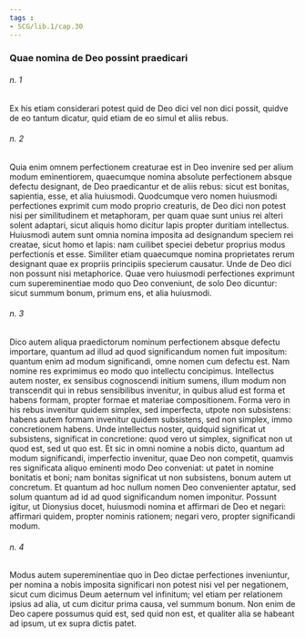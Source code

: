 ```yaml
---
tags : 
- SCG/lib.1/cap.30
---
```


### Quae nomina de Deo possint praedicari

###### n. 1
Ex his etiam considerari potest quid de Deo dici vel non dici possit, quidve de eo tantum dicatur, quid etiam de eo simul et aliis rebus.

###### n. 2
Quia enim omnem perfectionem creaturae est in Deo invenire sed per alium modum eminentiorem, quaecumque nomina absolute perfectionem absque defectu designant, de Deo praedicantur et de aliis rebus: sicut est bonitas, sapientia, esse, et alia huiusmodi. Quodcumque vero nomen huiusmodi perfectiones exprimit cum modo proprio creaturis, de Deo dici non potest nisi per similitudinem et metaphoram, per quam quae sunt unius rei alteri solent adaptari, sicut aliquis homo dicitur lapis propter duritiam intellectus. Huiusmodi autem sunt omnia nomina imposita ad designandum speciem rei creatae, sicut homo et lapis: nam cuilibet speciei debetur proprius modus perfectionis et esse. Similiter etiam quaecumque nomina proprietates rerum designant quae ex propriis principiis specierum causatur. Unde de Deo dici non possunt nisi metaphorice. Quae vero huiusmodi perfectiones exprimunt cum supereminentiae modo quo Deo conveniunt, de solo Deo dicuntur: sicut summum bonum, primum ens, et alia huiusmodi.

###### n. 3
Dico autem aliqua praedictorum nominum perfectionem absque defectu importare, quantum ad illud ad quod significandum nomen fuit impositum: quantum enim ad modum significandi, omne nomen cum defectu est. Nam nomine res exprimimus eo modo quo intellectu concipimus. Intellectus autem noster, ex sensibus cognoscendi initium sumens, illum modum non transcendit qui in rebus sensibilibus invenitur, in quibus aliud est forma et habens formam, propter formae et materiae compositionem. Forma vero in his rebus invenitur quidem simplex, sed imperfecta, utpote non subsistens: habens autem formam invenitur quidem subsistens, sed non simplex, immo concretionem habens. Unde intellectus noster, quidquid significat ut subsistens, significat in concretione: quod vero ut simplex, significat non ut quod est, sed ut quo est. Et sic in omni nomine a nobis dicto, quantum ad modum significandi, imperfectio invenitur, quae Deo non competit, quamvis res significata aliquo eminenti modo Deo conveniat: ut patet in nomine bonitatis et boni; nam bonitas significat ut non subsistens, bonum autem ut concretum. Et quantum ad hoc nullum nomen Deo convenienter aptatur, sed solum quantum ad id ad quod significandum nomen imponitur. Possunt igitur, ut Dionysius docet, huiusmodi nomina et affirmari de Deo et negari: affirmari quidem, propter nominis rationem; negari vero, propter significandi modum.

###### n. 4
Modus autem supereminentiae quo in Deo dictae perfectiones inveniuntur, per nomina a nobis imposita significari non potest nisi vel per negationem, sicut cum dicimus Deum aeternum vel infinitum; vel etiam per relationem ipsius ad alia, ut cum dicitur prima causa, vel summum bonum. Non enim de Deo capere possumus quid est, sed quid non est, et qualiter alia se habeant ad ipsum, ut ex supra dictis patet.

